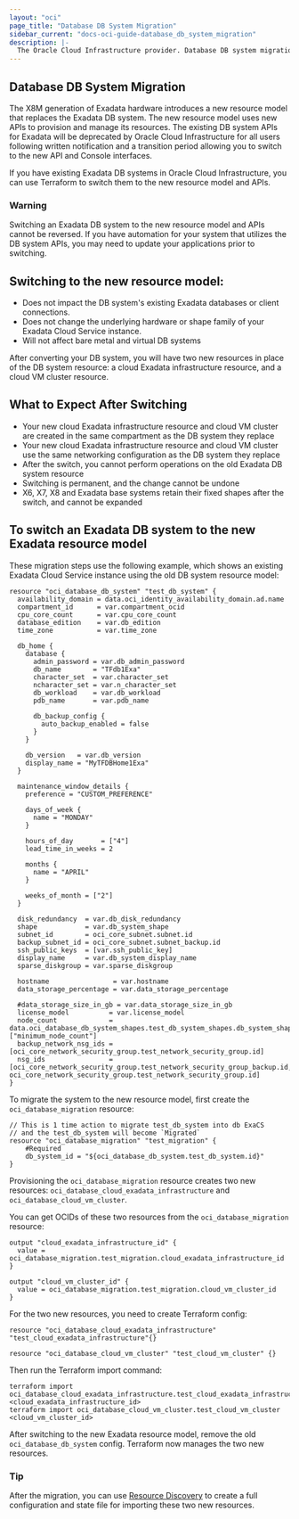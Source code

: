 ```yaml
---
layout: "oci"
page_title: "Database DB System Migration"
sidebar_current: "docs-oci-guide-database_db_system_migration"
description: |-
  The Oracle Cloud Infrastructure provider. Database DB system migration
---
```


## Database DB System Migration

The X8M generation of Exadata hardware introduces a new resource model that replaces the Exadata DB system. The new resource model uses new APIs to provision and manage its resources. The existing DB system APIs for Exadata will be deprecated by Oracle Cloud Infrastructure for all users following written notification and a transition period allowing you to switch to the new API and Console interfaces.

If you have existing Exadata DB systems in Oracle Cloud Infrastructure, you can use Terraform to switch them to the new resource model and APIs.

### Warning 
Switching an Exadata DB system to the new resource model and APIs cannot be reversed. If you have automation for your system that utilizes the DB system APIs, you may need to update your applications prior to switching.

## Switching to the new resource model:
* Does not impact the DB system's existing Exadata databases or client connections. 
* Does not change the underlying hardware or shape family of your Exadata Cloud Service instance.
* Will not affect bare metal and virtual DB systems

After converting your DB system, you will have two new resources in place of the DB system resource: a cloud Exadata infrastructure resource, and a cloud VM cluster resource.

## What to Expect After Switching

* Your new cloud Exadata infrastructure resource and cloud VM cluster are created in the same compartment as the DB system they replace
* Your new cloud Exadata infrastructure resource and cloud VM cluster use the same networking configuration as the DB system they replace
* After the switch, you cannot perform operations on the old Exadata DB system resource
* Switching is permanent, and the change cannot be undone
* X6, X7, X8 and Exadata base systems retain their fixed shapes after the switch, and cannot be expanded

## To switch an Exadata DB system to the new Exadata resource model

These migration steps use the following example, which shows an existing Exadata Cloud Service instance using the old DB system resource model:

```hcl
resource "oci_database_db_system" "test_db_system" {
  availability_domain = data.oci_identity_availability_domain.ad.name
  compartment_id      = var.compartment_ocid
  cpu_core_count      = var.cpu_core_count
  database_edition    = var.db_edition
  time_zone           = var.time_zone

  db_home {
    database {
      admin_password = var.db_admin_password
      db_name        = "TFdb1Exa"
      character_set  = var.character_set
      ncharacter_set = var.n_character_set
      db_workload    = var.db_workload
      pdb_name       = var.pdb_name

      db_backup_config {
        auto_backup_enabled = false
      }
    }

    db_version   = var.db_version
    display_name = "MyTFDBHome1Exa"
  }

  maintenance_window_details {
    preference = "CUSTOM_PREFERENCE"

    days_of_week {
      name = "MONDAY"
    }

    hours_of_day       = ["4"]
    lead_time_in_weeks = 2

    months {
      name = "APRIL"
    }

    weeks_of_month = ["2"]
  }

  disk_redundancy  = var.db_disk_redundancy
  shape            = var.db_system_shape
  subnet_id        = oci_core_subnet.subnet.id
  backup_subnet_id = oci_core_subnet.subnet_backup.id
  ssh_public_keys  = [var.ssh_public_key]
  display_name     = var.db_system_display_name
  sparse_diskgroup = var.sparse_diskgroup

  hostname                = var.hostname
  data_storage_percentage = var.data_storage_percentage

  #data_storage_size_in_gb = var.data_storage_size_in_gb
  license_model          = var.license_model
  node_count             = data.oci_database_db_system_shapes.test_db_system_shapes.db_system_shapes[0]["minimum_node_count"]
  backup_network_nsg_ids = [oci_core_network_security_group.test_network_security_group.id]
  nsg_ids                = [oci_core_network_security_group.test_network_security_group_backup.id, oci_core_network_security_group.test_network_security_group.id]
}
```

To migrate the system to the new resource model, first create the `oci_database_migration` resource:

```hcl
// This is 1 time action to migrate test_db_system into db ExaCS
// and the test_db_system will become `Migrated`
resource "oci_database_migration" "test_migration" {
	#Required
	db_system_id = "${oci_database_db_system.test_db_system.id}"
}
```

Provisioning the `oci_database_migration` resource creates two new resources: `oci_database_cloud_exadata_infrastructure` and `oci_database_cloud_vm_cluster`.

You can get OCIDs of these two resources from the `oci_database_migration` resource:
```hcl
output "cloud_exadata_infrastructure_id" {
  value = oci_database_migration.test_migration.cloud_exadata_infrastructure_id
}

output "cloud_vm_cluster_id" {
  value = oci_database_migration.test_migration.cloud_vm_cluster_id
}
```
For the two new resources, you need to create Terraform config:
```hcl
resource "oci_database_cloud_exadata_infrastructure" "test_cloud_exadata_infrastructure"{}

resource "oci_database_cloud_vm_cluster" "test_cloud_vm_cluster" {}
```
Then run the Terraform import command:
```text
terraform import oci_database_cloud_exadata_infrastructure.test_cloud_exadata_infrastructure <cloud_exadata_infrastructure_id>
terraform import oci_database_cloud_vm_cluster.test_cloud_vm_cluster <cloud_vm_cluster_id>
```

After switching to the new Exadata resource model, remove the old `oci_database_db_system` config.
Terraform now manages the two new resources.

### Tip
After the migration, you can use [Resource Discovery](https://registry.terraform.io/providers/hashicorp/oci/latest/docs/guides/resource_discovery) to create a full configuration and state file for importing these two new resources.